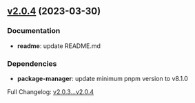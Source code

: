 ## [v2.0.4](https://github.com/ansidev/awesome-nuxt/compare/v2.0.3...v2.0.4) (2023-03-30)

### Documentation

- **readme**: update README.md

### Dependencies

- **package-manager**: update minimum pnpm version to v8.1.0

Full Changelog:
[v2.0.3...v2.0.4](https://github.com/ansidev/awesome-nuxt/compare/v2.0.3...v2.0.4)
